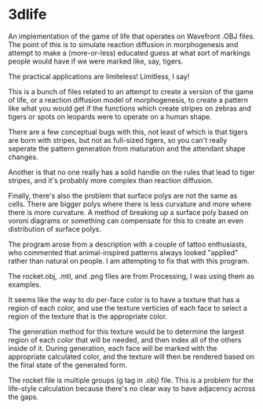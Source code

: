 3dlife
======

An implementation of the game of life that operates on Wavefront .OBJ 
files. The point of this is to simulate reaction diffusion in 
morphogenesis and attempt to make a (more-or-less) educated guess at 
what sort of markings people would have if we were marked like, say, 
tigers. 

The practical applications are limiteless! Limitless, I say!

This is a bunch of files related to an attempt to create a version of the game of life, 
or a reaction diffusion model of morphogenesis, to create a pattern like what you would
get if the functions which create stripes on zebras and tigers or spots on leopards were
to operate on a human shape. 

There are a few conceptual bugs with this, not least of which is that tigers are born 
with stripes, but not as full-sized tigers, so you can't really seperate the pattern
generation from maturation and the attendant shape changes. 

Another is that no one really has a solid handle on the rules that lead to tiger stripes, 
and it's probably more complex than reaction diffusion. 

Finally, there's also the problem that surface polys are not the same as cells. There are
bigger polys where there is less curvature and more where there is more curvature. A
method of breaking up a surface poly based on voroni diagrams or something can compensate 
for this to create an even distribution of surface polys. 

The program arose from a description with a couple of tattoo enthusiasts, who commented
that animal-inspired patterns always looked "applied" rather than natural on people. I 
am attempting to fix that with this program. 

The rocket.obj, .mtl, and .png files are from Processing, I was using them as examples. 

It seems like the way to do per-face color is to have a texture that has a region of 
each color, and use the texture verticies of each face to select a region of the texture
that is the appropriate color. 

The generation method for this texture would be to determine the largest region of each 
color that will be needed, and then index all of the others inside of it. During 
generation, each face will be marked with the appropriate calculated color, and the 
texture will then be rendered based on the final state of the generated form. 

The rocket file is multiple groups (g tag in .obj) file. This is a problem for the
life-style calculation because there's no clear way to have adjacency across the gaps. 
